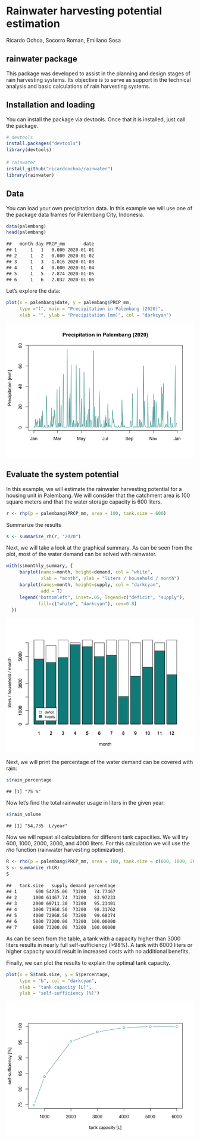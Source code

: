 Rainwater harvesting potential estimation
================
Ricardo Ochoa, Socorro Roman, Emiliano Sosa

## rainwater package

This package was developed to assist in the planning and design stages
of rain harvesting systems. Its objective is to serve as support in the
technical analysis and basic calculations of rain harvesting systems.

## Installation and loading

You can install the package via devtools. Once that it is installed,
just call the package.

``` r
# devtools
install.packages("devtools")
library(devtools)

# rainwater
install_github("ricardoochoa/rainwater")
library(rainwater)
```

## Data

You can load your own precipitation data. In this example we will use
one of the package data frames for Palembang City, Indonesia.

``` r
data(palembang)
head(palembang)
```

    ##   month day PRCP_mm       date
    ## 1     1   1   0.000 2020-01-01
    ## 2     1   2   0.000 2020-01-02
    ## 3     1   3   1.016 2020-01-03
    ## 4     1   4   0.000 2020-01-04
    ## 5     1   5   7.874 2020-01-05
    ## 6     1   6   2.032 2020-01-06

Let’s explore the data:

``` r
plot(x = palembang$date, y = palembang$PRCP_mm, 
     type ="l", main = "Precipitation in Palembang (2020)", 
     xlab = "", ylab = "Precipitation [mm]", col = "darkcyan") 
```

![](README_files/figure-gfm/unnamed-chunk-2-1.png)<!-- -->

## Evaluate the system potential

In this example, we will estimate the rainwater harvesting potential for
a housing unit in Palembang. We will consider that the catchment area is
100 square meters and that the water storage capacity is 600 liters.

``` r
r <- rhp(p = palembang$PRCP_mm, area = 100, tank.size = 600)
```

Summarize the results

``` r
s <- summarize_rh(r, "2020")
```

Next, we will take a look at the graphical summary. As can be seen from
the plot, most of the water demand can be solved with rainwater.

``` r
with(s$monthly_summary, { 
     barplot(names=month, height=demand, col = "white", 
             xlab = "month", ylab = "liters / household / month")
     barplot(names=month, height=supply, col = "darkcyan", 
             add = T)
     legend("bottomleft", inset=.05, legend=c("deficit", "supply"),
            fill=c("white", "darkcyan"), cex=0.8)
  })
```

![](README_files/figure-gfm/unnamed-chunk-5-1.png)<!-- -->

Next, we will print the percentage of the water demand can be covered
with rain:

``` r
s$rain_percentage
```

    ## [1] "75 %"

Now let’s find the total rainwater usage in liters in the given year:

``` r
s$rain_volume
```

    ## [1] "54,735  L/year"

Now we will repeat all calculations for different tank capacities. We
will try 600, 1000, 2000, 3000, and 4000 liters. For this calculation we
will use the *rho* function (rainwater harvesting optimization).

``` r
R <- rho(p = palembang$PRCP_mm, area = 100, tank.size = c(600, 1000, 2000, 3000, 4000, 5000, 6000))
S <- summarize_rh(R)
S
```

    ##   tank.size   supply demand percentage
    ## 1       600 54735.06  73200   74.77467
    ## 2      1000 61467.74  73200   83.97233
    ## 3      2000 69711.30  73200   95.23401
    ## 4      3000 71968.50  73200   98.31762
    ## 5      4000 72968.50  73200   99.68374
    ## 6      5000 73200.00  73200  100.00000
    ## 7      6000 73200.00  73200  100.00000

As can be seen from the table, a tank with a capacity higher than 3000
liters results in nearly full self-sufficiency (\>98%). A tank with 6000
liters or higher capacity would result in increased costs with no
additional benefits.

Finally, we can plot the results to explain the optimal tank capacity.

``` r
plot(x = S$tank.size, y = S$percentage, 
     type = "b", col = "darkcyan", 
     xlab = "tank capacity [L]", 
     ylab = "self-sufficiency [%]")
```

![](README_files/figure-gfm/unnamed-chunk-9-1.png)<!-- -->
